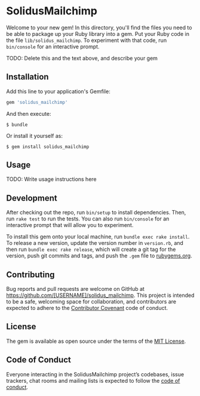 # SolidusMailchimp

Welcome to your new gem! In this directory, you'll find the files you need to be able to package up your Ruby library into a gem. Put your Ruby code in the file `lib/solidus_mailchimp`. To experiment with that code, run `bin/console` for an interactive prompt.

TODO: Delete this and the text above, and describe your gem

## Installation

Add this line to your application's Gemfile:

```ruby
gem 'solidus_mailchimp'
```

And then execute:

    $ bundle

Or install it yourself as:

    $ gem install solidus_mailchimp

## Usage

TODO: Write usage instructions here

## Development

After checking out the repo, run `bin/setup` to install dependencies. Then, run `rake test` to run the tests. You can also run `bin/console` for an interactive prompt that will allow you to experiment.

To install this gem onto your local machine, run `bundle exec rake install`. To release a new version, update the version number in `version.rb`, and then run `bundle exec rake release`, which will create a git tag for the version, push git commits and tags, and push the `.gem` file to [rubygems.org](https://rubygems.org).

## Contributing

Bug reports and pull requests are welcome on GitHub at https://github.com/[USERNAME]/solidus_mailchimp. This project is intended to be a safe, welcoming space for collaboration, and contributors are expected to adhere to the [Contributor Covenant](http://contributor-covenant.org) code of conduct.

## License

The gem is available as open source under the terms of the [MIT License](http://opensource.org/licenses/MIT).

## Code of Conduct

Everyone interacting in the SolidusMailchimp project’s codebases, issue trackers, chat rooms and mailing lists is expected to follow the [code of conduct](https://github.com/[USERNAME]/solidus_mailchimp/blob/master/CODE_OF_CONDUCT.md).
